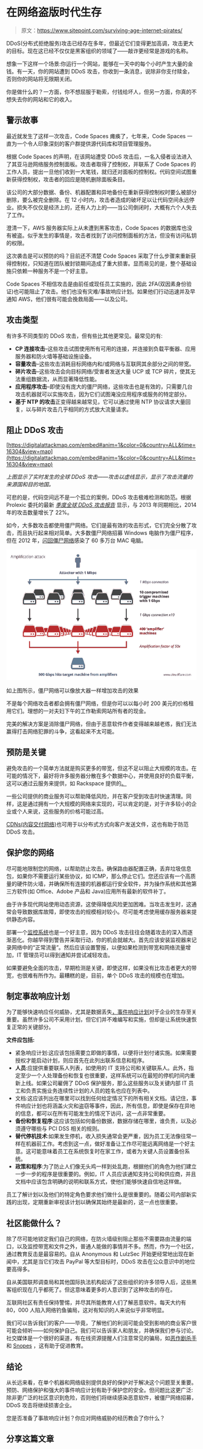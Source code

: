# 在网络盗版时代生存

> 原文：<https://www.sitepoint.com/surviving-age-internet-pirates/>

DDoS(分布式拒绝服务)攻击已经存在多年，但最近它们变得更加高调，攻击更大的目标。现在这已经不仅仅是黑客组织的领域了——敲诈更经常是游戏的名称。

想象一下这样一个场景:你运行一个网站，能够在一天中的每个小时产生大量的金钱。有一天，你的网站遭到 DDoS 攻击，你收到一条消息，说除非你支付赎金，否则你的网站将无限期关闭。

你是做什么的？一方面，你不想屈服于勒索，付钱给坏人，但另一方面，你真的不想失去你的网站和它的收入。

## 警示故事

最近就发生了这样一次攻击，Code Spaces 瘫痪了，七年来，Code Spaces 一直为一个令人印象深刻的客户群提供源代码库和项目管理服务。

根据 Code Spaces 的声明，在该网站遭受 DDoS 攻击后，一名入侵者设法进入了其亚马逊网络服务控制面板。攻击者取得了控制权，并联系了 Code Spaces 的工作人员，提出一旦他们收到一大笔钱，就归还对面板的控制权。代码空间试图重新获得控制权，攻击者的回应是随机删除面板条目。

该公司的大部分数据、备份、机器配置和异地备份在重新获得控制权时要么被部分删除，要么被完全删除。在 12 小时内，攻击者造成的破坏足以让代码空间永远停业。损失不仅仅是经济上的，还有人力上的——当公司倒闭时，大概有六个人失去了工作。

澄清一下，AWS 服务器实际上从未遭到黑客攻击，Code Spaces 的数据库也没有被盗。似乎发生的事情是，攻击者找到了访问控制面板的方法，但没有访问私钥的权限。

这次袭击是可以预防的吗？目前还不清楚 Code Spaces 采取了什么步骤来重新获得控制权，只知道在团队被封锁期间造成了重大损害。显而易见的是，整个基础设施只依赖一种服务不是一个好主意。

Code Spaces 不相信攻击是由前任或现任员工实施的，因此 2FA(双因素身份验证)也可能阻止了攻击。他们也没有灾难/事故响应计划。如果他们行动迅速并及早通知 AWS，他们很有可能会挽救局面——以及公司。

## 攻击类型

有许多不同类型的 DDoS 攻击，但有些比其他更常见。最常见的有:

*   **CP 连接攻击**–这些攻击试图使用所有可用的连接，并连接到负载平衡器、应用服务器和防火墙等基础设施设备。
*   **容量攻击**–这些攻击消耗目标网络内和/或网络与互联网其余部分之间的带宽。
*   **碎片攻击**–这些攻击会向目标网络/受害者发送大量 UCP 或 TCP 碎片，使其无法重组数据流，从而显著降低性能。
*   **应用程序攻击**–即使没有庞大的僵尸网络，这些攻击也是有效的，只需要几台攻击机器就可以实施攻击，因为它们试图淹没应用程序或服务的特定部分。
*   **基于 NTP 的攻击**正变得越来越常见，它可以通过使用 NTP 协议请求大量回复，以与碎片攻击几乎相同的方式放大流量请求。

## 阻止 DDoS 攻击

[https://digitalattackmap.com/embed#anim=1&color=0&country=ALL&time=16304&view=map](https://digitalattackmap.com/embed#anim=1&color=0&country=ALL&time=16304&view=map)

*上图显示了实时发生的全球 DDoS 攻击——攻击以虚线显示，显示了攻击流量的来源国和目的地国。*

可悲的是，代码空间远不是一个孤立的案例，DDoS 攻击极难检测和防范。根据 Prolexic 委托的最新 *[季度全球 DDoS 攻击报告](https://www.prolexic.com/knowledge-center-dos-and-ddos-attack-reports.html "Quarterly attack report")* 显示，与 2013 年同期相比，2014 年的攻击数量增长了 22%。

如今，大多数攻击都使用僵尸网络。它们是最有效的攻击形式，它们完全分散了攻击，而且执行起来相对简单。大多数僵尸网络招募 Windows 电脑作为僵尸程序，但在 2012 年，[闪回僵尸网络](https://www.cnet.com/uk/news/more-than-600000-macs-infected-with-flashback-botnet/ "flashback botnet")感染了 60 多万台 MAC 电脑。

![A botnet can act as an amplifier to increase the efficacy of an attack as shown in the image above](img/2f802004ab4450f034b451d9364a302e.png)

如上图所示，僵尸网络可以像放大器一样增加攻击的效果

不是每个网络攻击者都会拥有僵尸网络，但是你可以以每小时 200 美元的价格租用它们。理想的一对夫妇下午的工作勒索网站所有者的现金。

完美的解决方案是消除僵尸网络，但由于恶意软件作者变得越来越老练，我们无法赢得打击网络犯罪的斗争，这看起来不太可能。

## 预防是关键

避免攻击的一个简单方法就是购买更多的带宽，但这不足以阻止大规模的攻击。在可能的情况下，最好将许多服务器分散在多个数据中心，并使用良好的负载平衡，这可以通过云服务来提供，如 Rackspace 提供的[。](https://www.rackspace.co.uk/cloud/load-balancers "cloud based load balancing")

一些公司提供的商业服务可以帮助降低风险，并在客户受到攻击时快速清理。同样，这是通过拥有一个大规模的网络来实现的，可以肯定的是，对于许多较小的企业或个人来说，这些服务的价格可能过高。

[CDNs(内容交付网络)](https://small-business-cdn-review.toptenreviews.com/ "content delivery network reviews")也可用于以分布式方式向客户发送文件，这也有助于防范 DDoS 攻击。

## 保护您的网络

尽可能地限制您的网络，以帮助防止攻击。确保路由器配置正确，丢弃垃圾信息包，如果你不需要运行某些协议，如 ICMP，那么停止它们。您还应该有一个高质量的硬件防火墙，并确保所有连接的机器都运行安全软件，并为操作系统和其他第三方软件(如 Office、Adobe 产品和 Java)应用所有最新的软件补丁。

由于许多现代网站使用动态资源，这使得降低风险更加困难。当攻击发生时，这通常会导致数据库故障，即使攻击的规模相对较小。尽可能考虑使用缓存服务器来提供静态内容。

部署一个[监控系统](https://mashable.com/2008/08/25/free-and-cheap-website-monitoring-services/ "web monitoring services")也是一个好主意，因为 DDoS 攻击往往会随着攻击的深入而逐渐恶化。你越早得到警告并采取行动，你的机会就越大。首先应该安装监视器来记录网络中的“正常流量”。然后应该设置警报，以便如果检测到带宽和网络流量增加，IT 管理员可以得到通知并尝试减轻攻击。

如果要避免全面的攻击，早期检测是关键，即使这样，如果没有比攻击者更大的带宽，也很难有所作为。最糟糕的是，目前，单个 DDoS 攻击的规模也在增加。

## 制定事故响应计划

为了能够快速响应任何威胁，尤其是数据丢失[，事件响应计划](https://searchdisasterrecovery.techtarget.com/tip/Ten-things-that-must-be-included-in-IT-disaster-recovery-plans "IT disaster recovery plans")对于企业的生存至关重要。虽然许多公司不采用计划，但它们并不难编写和实施，但却是让系统快速恢复正常的关键部分。

**文件应包括:**

*   紧急响应计划:这应该包括需要立即做的事情，以便将计划付诸实施。如果需要授权才能启动计划，则应首先在此列出联系信息和程序。
*   **人员**:应提供重要联系人列表，如使用的 IT 支持公司和关键联系人。此外，指定至少一个人处理备份和恢复也很重要，这样系统可以在最短的停机时间内重新上线。如果公司雇佣了 DDoS 保护服务，那么这些服务以及关键内部 IT 员工和负责实施业务连续性计划的人员的姓名也应在列表中。
*   文档:这应该列出在哪里可以找到任何给定情况下的所有相关文档。请记住，事件响应计划也将涵盖火灾和盗窃等事件，因此，所有信息，即使是保存在异地的信息，都可以在所有可能发生的情况下访问，这一点非常重要。
*   **备份和恢复程序**:这应该包括如何备份数据，数据存储在哪里，谁负责，以及必须遵守哪些与 PCI DSS 相关的规则。
*   **替代停机技术**:如果发生停机，收入损失通常会更严重，因为员工无法像往常一样在机器前工作。考虑到这一点，做好准备让工作尽可能远离网络是一个好主意。这可能意味着员工在系统恢复时在家工作，或者为关键人员设置备份系统。
*   **政策和程序**:为了防止人们像无头鸡一样到处乱跑，根据他们的角色为他们建立一步一步的程序是很重要的。例如，IT 人员应该通知支持公司和供应商，并且文档中应该包含明确的说明和联系方式，使他们能够快速自信地这样做。

员工了解计划以及他们的特定角色要求他们做什么是很重要的。随着公司内部新实践的出现，定期重新审视该计划以确保其始终是最新的，这一点也很重要。

## 社区能做什么？

除了尽可能地锁定我们自己的网络，在防火墙级别阻止那些不需要路由流量的端口，以及监控带宽和文件之外，普通人能做的事情并不多。然而，作为一个社区，通过教育反击是最容易的。自从 Anonymous 和 LulzSec 开始更经常地出现在新闻中，尤其是当它们攻击 PayPal 等大型目标时，DDoS 攻击在公众意识中的地位要高得多。

自从美国联邦调查局和其他国际执法机构起诉了这些组织的许多领导人后，这些黑客组织现在几乎都死了。但这意味着更多的人意识到了这种攻击的存在。

互联网社区有责任保持警惕，并尽其所能教育人们了解恶意软件。每天大约有 80，000 人陷入网络钓鱼骗局，这对有知识的人来说似乎非常明显。

我们可以告诉我们的客户——毕竟，了解他们的利润可能会受到影响的商业客户很可能会倾听——如何保护自己。我们可以告诉家人和朋友，并确保我们参与讨论。社交媒体是一个很好的渠道，有在线资源提醒人们注意常见的骗局，如[恶作剧杀手](https://www.hoax-slayer.com/ "hoax slayer")和 [Snopes](https://www.snopes.com/ "Snopes") ，这有助于促进教育。

## 结论

从长远来看，在单个机器和网络级别提供良好的保护对于解决这个问题至关重要。预防、网络保护和强大的事件响应计划有助于保护您的安全。但问题比这更广泛:除非更广泛的社区意识到危险，否则他们将继续感染恶意软件，被僵尸网络招募，DDoS 攻击将继续损害企业。

您是否准备了事故响应计划？你应对网络威胁的经历教会了你什么？

## 分享这篇文章